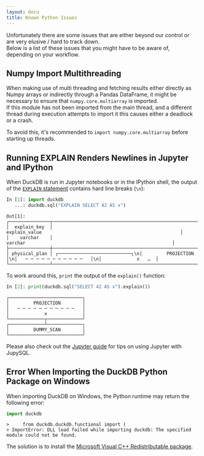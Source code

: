 ```yaml
---
layout: docu
title: Known Python Issues
---
```


Unfortunately there are some issues that are either beyond our control or are very elusive / hard to track down.  
Below is a list of these issues that you might have to be aware of, depending on your workflow.  

## Numpy Import Multithreading

When making use of multi threading and fetching results either directly as Numpy arrays or indirectly through a Pandas DataFrame, it might be necessary to ensure that `numpy.core.multiarray` is imported.  
If this module has not been imported from the main thread, and a different thread during execution attempts to import it this causes either a deadlock or a crash.  

To avoid this, it's recommended to `import numpy.core.multiarray` before starting up threads.  

## Running EXPLAIN Renders Newlines in Jupyter and IPython

When DuckDB is run in Jupyter notebooks or in the IPython shell, the output of the [`EXPLAIN` statement](../../guides/meta/explain) contains hard line breaks (`\n`):

```python
In [1]: import duckdb
   ...: duckdb.sql("EXPLAIN SELECT 42 AS x")
```
```text
Out[1]:
┌───────────────┬───────────────────────────────────────────────────────────────────────────────────────────────────────────────────┐
│  explain_key  │                                                   explain_value                                                   │
│    varchar    │                                                      varchar                                                      │
├───────────────┼───────────────────────────────────────────────────────────────────────────────────────────────────────────────────┤
│ physical_plan │ ┌───────────────────────────┐\n│         PROJECTION        │\n│   ─ ─ ─ ─ ─ ─ ─ ─ ─ ─ ─   │\n│             x   …  │
└───────────────┴───────────────────────────────────────────────────────────────────────────────────────────────────────────────────┘
```

To work around this, `print` the output of the `explain()` function:

```python
In [2]: print(duckdb.sql("SELECT 42 AS x").explain())
```
```text
┌───────────────────────────┐
│         PROJECTION        │
│   ─ ─ ─ ─ ─ ─ ─ ─ ─ ─ ─   │
│             x             │
└─────────────┬─────────────┘
┌─────────────┴─────────────┐
│         DUMMY_SCAN        │
└───────────────────────────┘
```

Please also check out the [Jupyter guide](../../guides/python/jupyter) for tips on using Jupyter with JupySQL.

## Error When Importing the DuckDB Python Package on Windows

When importing DuckDB on Windows, the Python runtime may return the following error:

```python
import duckdb
```
```
>     from duckdb.duckdb.functional import (
> ImportError: DLL load failed while importing duckdb: The specified module could not be found.
```

The solution is to install the [Microsoft Visual C++ Redistributable package](https://learn.microsoft.com/en-US/cpp/windows/latest-supported-vc-redist).
